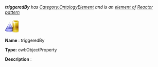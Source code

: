 ___triggeredBy__ 
 has
 [Category:OntologyElement](../../Category/OntologyElement "Category:OntologyElement") 
 and is an
 [element of](../../Property/ElementOf "Property:ElementOf") 
[Reactor pattern](../../Submissions/Reactor_pattern "Submissions:Reactor pattern")_




  





[![ObjectProperty](../images/thumb/c/c3/ObjectProperty.gif/45px-ObjectProperty.gif)](../../Image/ObjectProperty.gif "ObjectProperty")


__Name__ 
 : triggeredBy
 



__Type:__ 
 owl:ObjectProperty
 



__Description__ 
 :